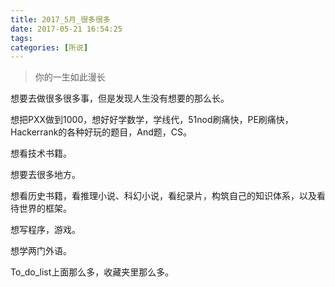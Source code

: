 ```yaml
---
title: 2017_5月_很多很多
date: 2017-05-21 16:54:25
tags:
categories: [所说]
---
```


> 你的一生如此漫长

想要去做很多很多事，但是发现人生没有想要的那么长。

<!--more-->

想把PXX做到1000，想好好学数学，学线代，51nod刷痛快，PE刷痛快，Hackerrank的各种好玩的题目，And题，CS。

想看技术书籍。

想要去很多地方。

想看历史书籍，看推理小说、科幻小说，看纪录片，构筑自己的知识体系，以及看待世界的框架。

想写程序，游戏。

想学两门外语。

To_do_list上面那么多，收藏夹里那么多。
